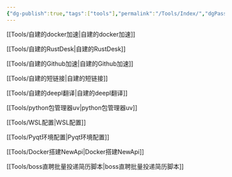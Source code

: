 ```yaml
---
{"dg-publish":true,"tags":["tools"],"permalink":"/Tools/Index/","dgPassFrontmatter":true}
---
```


[[Tools/自建的docker加速\|自建的docker加速]]

[[Tools/自建的RustDesk\|自建的RustDesk]]

[[Tools/自建的Github加速\|自建的Github加速]]

[[Tools/自建的短链接\|自建的短链接]]

[[Tools/自建的deepl翻译\|自建的deepl翻译]]

[[Tools/python包管理器uv\|python包管理器uv]]

[[Tools/WSL配置\|WSL配置]]

[[Tools/Pyqt环境配置\|Pyqt环境配置]]

[[Tools/Docker搭建NewApi\|Docker搭建NewApi]]

[[Tools/boss直聘批量投递简历脚本\|boss直聘批量投递简历脚本]]